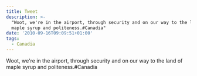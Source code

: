```yaml
---
title: Tweet
description: >-
  "Woot, we're in the airport, through security and on our way to the land of
  maple syrup and politeness.#Canadia"
date: '2010-09-16T09:09:51+01:00'
tags:
  - Canadia
---
```

Woot, we're in the airport, through security and on our way to the land of maple syrup and politeness.#Canadia
